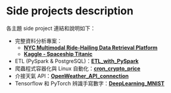 # Side projects description
各主題 side project 連結和說明如下：
- 完整資料分析專案：
  - **[NYC Multimodal Ride-Hailing Data Retrieval Platform](https://github.com/TicyYang/NYC_Multimodal_Ride-Hailing_Data_Retrieval_Platform/tree/main)**
  - **[Kaggle - Spaceship Titanic](https://github.com/TicyYang/kaggle_spaceship_titanic_analysis)**
- ETL (PySpark & PostgreSQL)：**[ETL_with_PySpark](https://github.com/TicyYang/ETL_with_PySpark)**
- 爬蟲程式容器化與 Linux 自動化：**[cron_crypto_price](https://github.com/TicyYang/cron_crypto_price)**
- 介接天氣 API：**[OpenWeather_API_connection](https://github.com/TicyYang/OpenWeather_API_connection)** 
- Tensorflow 和 PyTorch 辨識手寫數字：**[DeepLearning_MNIST](https://github.com/TicyYang/DeepLearning_MNIST)** 
